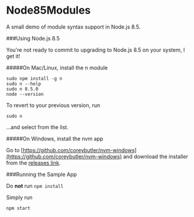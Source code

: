 # Node85Modules

A small demo of module syntax support in Node.js 8.5.

###Using Node.js 8.5

You're not ready to commit to upgrading to Node.js 8.5 on your system, I get it!

#####On Mac/Linux, install the n module
```
sudo npm install -g n
sudo n --help
sudo n 8.5.0
node --version
```

To revert to your previous version, run
```
sudo n
```
...and select from the list.


#####On Windows, install the nvm app

Go to [https://github.com/coreybutler/nvm-windows](https://github.com/coreybutler/nvm-windows) 
and download the installer from the
[releases link](https://github.com/coreybutler/nvm-windows/releases).


###Running the Sample App

Do **not** run ```npm install```

Simply run
```
npm start
```

